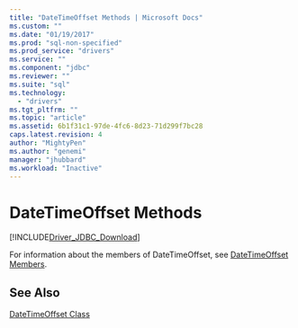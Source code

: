 ```yaml
---
title: "DateTimeOffset Methods | Microsoft Docs"
ms.custom: ""
ms.date: "01/19/2017"
ms.prod: "sql-non-specified"
ms.prod_service: "drivers"
ms.service: ""
ms.component: "jdbc"
ms.reviewer: ""
ms.suite: "sql"
ms.technology: 
  - "drivers"
ms.tgt_pltfrm: ""
ms.topic: "article"
ms.assetid: 6b1f31c1-97de-4fc6-8d23-71d299f7bc28
caps.latest.revision: 4
author: "MightyPen"
ms.author: "genemi"
manager: "jhubbard"
ms.workload: "Inactive"
---
```

# DateTimeOffset Methods
[!INCLUDE[Driver_JDBC_Download](../../../includes/driver_jdbc_download.md)]

  For information about the members of DateTimeOffset, see [DateTimeOffset Members](../../../connect/jdbc/reference/datetimeoffset-members.md).  
  
## See Also  
 [DateTimeOffset Class](../../../connect/jdbc/reference/datetimeoffset-class.md)  
  
  

